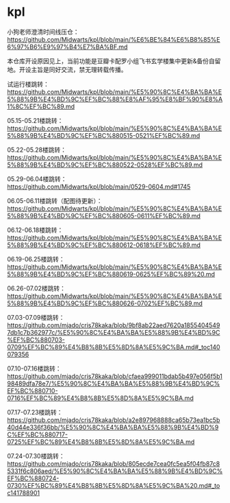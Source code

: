 # kpl
小狗老师澄清时间线压仓：    
https://github.com/Midwarts/kpl/blob/main/%E6%BE%84%E6%B8%85%E6%97%B6%E9%97%B4%E7%BA%BF.md


本仓库开设原因见上，当前功能是豆瓣卡配罗小组飞书玄学楼集中更新&备份自留地。开设主旨是同好交流，禁无理转载传播。  


试运行楼跳转：  
https://github.com/Midwarts/kpl/blob/main/%E5%90%8C%E4%BA%BA%E5%88%9B%E4%BD%9C%EF%BC%88%E8%AF%95%E8%BF%90%E8%A1%8C%EF%BC%89.md
   
05.15-05.21楼跳转：  
https://github.com/Midwarts/kpl/blob/main/%E5%90%8C%E4%BA%BA%E5%88%9B%E4%BD%9C%EF%BC%880515-0521%EF%BC%89.md

05.22-05.28楼跳转：  
https://github.com/Midwarts/kpl/blob/main/%E5%90%8C%E4%BA%BA%E5%88%9B%E4%BD%9C%EF%BC%880522-0528%EF%BC%89.md
   
05.29-06.04楼跳转：   
https://github.com/Midwarts/kpl/blob/main/0529-0604.md#1745

06.05-06.11楼跳转（配图待更新）：
https://github.com/Midwarts/kpl/blob/main/%E5%90%8C%E4%BA%BA%E5%88%9B%E4%BD%9C%EF%BC%880605-0611%EF%BC%89.md

06.12-06.18楼跳转：   
https://github.com/Midwarts/kpl/blob/main/%E5%90%8C%E4%BA%BA%E5%88%9B%E4%BD%9C%EF%BC%880612-0618%EF%BC%89.md

06.19-06.25楼跳转：   
https://github.com/Midwarts/kpl/blob/main/%E5%90%8C%E4%BA%BA%E5%88%9B%E4%BD%9C%EF%BC%880619-0625%EF%BC%89%20.md

06.26-07.02楼跳转：   
https://github.com/Midwarts/kpl/blob/main/%E5%90%8C%E4%BA%BA%E5%88%9B%E4%BD%9C%EF%BC%880626-0702%EF%BC%89.md

07.03-07.09楼跳转：    
https://github.com/mjado/cris78kaka/blob/9bf8ab22aed7620a18554045497db1c7b362977c/%E5%90%8C%E4%BA%BA%E5%88%9B%E4%BD%9C%EF%BC%880703-0709%EF%BC%89%E4%B8%8B%E5%8D%8A%E5%9C%BA.md#_toc140079356   

07.10-07.16楼跳转：  
https://github.com/mjado/cris78kaka/blob/cfaea999011bdab5b497e056f5b198489dfa78e7/%E5%90%8C%E4%BA%BA%E5%88%9B%E4%BD%9C%EF%BC%880710-0716%EF%BC%89%E4%B8%8B%E5%8D%8A%E5%9C%BA.md


07.17-07.23楼跳转：   
https://github.com/mjado/cris78kaka/blob/a2e897968888ca65b73ea1bc5b40d44e336f36bb/%E5%90%8C%E4%BA%BA%E5%88%9B%E4%BD%9C%EF%BC%880717-0725%EF%BC%89%E4%B8%8B%E5%8D%8A%E5%9C%BA.md   

07.24-07.30楼跳转：   
https://github.com/mjado/cris78kaka/blob/805ecde7cea0fc5ea5f04fb87c85331f6c806aed/%E5%90%8C%E4%BA%BA%E5%88%9B%E4%BD%9C%EF%BC%880724-0730%EF%BC%89%E4%B8%8B%E5%8D%8A%E5%9C%BA%20.md#_toc141788901